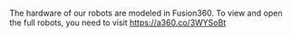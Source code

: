 The hardware of our robots are modeled in Fusion360. To view and open the full robots, you need to visit https://a360.co/3WYSoBt

